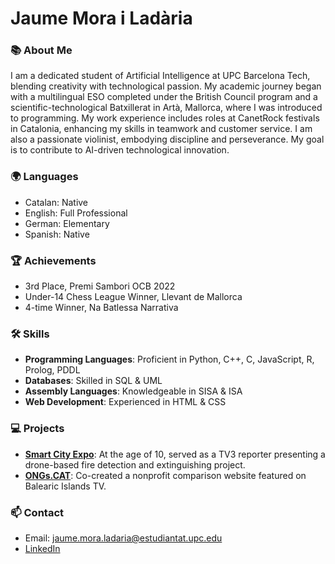 # Jaume Mora i Ladària

### 📚 **About Me**

I am a dedicated student of Artificial Intelligence at UPC Barcelona Tech, blending creativity with technological passion. My academic journey began with a multilingual ESO completed under the British Council program and a scientific-technological Batxillerat in Artà, Mallorca, where I was introduced to programming. My work experience includes roles at CanetRock festivals in Catalonia, enhancing my skills in teamwork and customer service. I am also a passionate violinist, embodying discipline and perseverance. My goal is to contribute to AI-driven technological innovation.

### 🌍 **Languages**

- Catalan: Native
- English: Full Professional
- German: Elementary
- Spanish: Native

### 🏆 **Achievements**

- 3rd Place, Premi Sambori OCB 2022
- Under-14 Chess League Winner, Llevant de Mallorca
- 4-time Winner, Na Batlessa Narrativa

### 🛠 **Skills**

- **Programming Languages**: Proficient in Python, C++, C, JavaScript, R, Prolog, PDDL
- **Databases**: Skilled in SQL & UML
- **Assembly Languages**: Knowledgeable in SISA & ISA
- **Web Development**: Experienced in HTML & CSS

### 💻 **Projects**

- **[Smart City Expo](https://ja.cat/v5W0h)**: At the age of 10, served as a TV3 reporter presenting a drone-based fire detection and extinguishing project.
- **[ONGs.CAT](https://www.youtube.com/watch?v=51XZJXJLAoY)**: Co-created a nonprofit comparison website featured on Balearic Islands TV.


### 📫 **Contact**

- Email: jaume.mora.ladaria@estudiantat.upc.edu
- [LinkedIn](www.linkedin.com/in/jaumemil)
